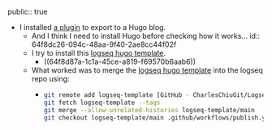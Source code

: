 public:: true

- I installed [a plugin](https://github.com/sawhney17/logseq-schrodinger) to export to a Hugo blog.
	- And I think I need to install Hugo before checking how it works...
	  id:: 64f8dc26-094c-48aa-9f40-2ae8cc44f02f
	- I try to install this [logseq hugo template](https://github.com/CharlesChiuGit/Logseq-Hugo-Template).
		- ((64f8d87a-1c1a-45ce-a819-f69570b6aab6))
	- What worked was to merge the [logseq hugo template](https://github.com/CharlesChiuGit/Logseq-Hugo-Template) into the logseq repo using:
		- ``` bash
		  git remote add logseq-template [GitHub - CharlesChiuGit/Logseq-Hugo-Template: This is a HUGO website template for Logseq users who wants their published posts to look more like a personal website, using GitHub Pages to host the website and logseq-schrodinger to export your Logseq pages.](https://github.com/CharlesChiuGit/Logseq-Hugo-Template.git)
		  git fetch logseq-template --tags
		  git merge --allow-unrelated-histories logseq-template/main
		  git checkout logseq-template/main .github/workflows/publish.yml
		  ```